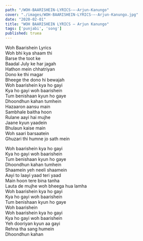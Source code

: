 ```yaml
---
path: "/WOH-BAARISHEIN-LYRICS-–-Arjun-Kanungo"
cover: "./images/WOH-BAARISHEIN-LYRICS-–-Arjun-Kanungo.jpg"
date: "2020-02-01"
title: "WOH BAARISHEIN LYRICS – Arjun Kanungo"
tags: ['punjabi', 'song']
published: truea
---
```

  
Woh Baarishein Lyrics  
Woh bhi kya shaam thi  
Barse the toot ke  
Baadal July ke har jagah  
Hathon mein chhatriyan  
Dono ke thi magar  
Bheege the dono hi bewajah  
Woh baarishein kya ho gayi  
Kya ho gayi woh baarishein  
Tum benishaan kyun ho gaye  
Dhoondhun kahan tumhein  
Hazaaron aansu main  
Sambhale baitha hoon  
Rulane aayi hai mujhe  
Jaane kyun yaadein  
Bhulaun kaise main  
Woh saari barsaatein  
Ghuzari thi humne jo sath mein  
  
  
  
  
  
  
Woh baarishein kya ho gayi  
Kya ho gayi woh baarishein  
Tum benishaan kyun ho gaye  
Dhoondhun kahan tumhein  
Shaamein yeh neeli shaamein  
Aayi to laayi yaad teri yaad  
Main hoon tere bina tanha  
Lauta de mujhe woh bheega hua lamha  
Woh baarishein kya ho gayi  
Kya ho gayi woh baarishein  
Tum benishaan kyun ho gaye  
Woh baarishein  
Woh baarishein kya ho gayi  
Kya ho gayi woh baarishein  
Yeh dooriyan kyun aa gayi  
Rehna tha sang humein  
Dhoondhun kahan  
